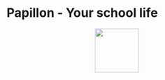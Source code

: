 # Papillon - Your school life

<p align="center">
<img src="https://cdn.discordapp.com/attachments/1077001474246193304/1077002030503170148/papillon_final_soft-modified.png" width="100" />
</p>

